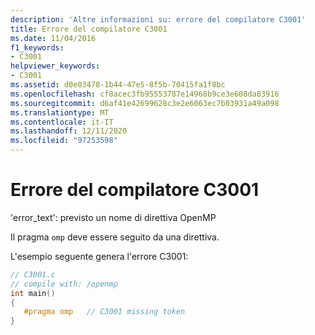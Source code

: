 ```yaml
---
description: 'Altre informazioni su: errore del compilatore C3001'
title: Errore del compilatore C3001
ms.date: 11/04/2016
f1_keywords:
- C3001
helpviewer_keywords:
- C3001
ms.assetid: d0e03478-1b44-47e5-8f5b-70415fa1f8bc
ms.openlocfilehash: cf8acec3fb95553787e14968b9ce3e608da83916
ms.sourcegitcommit: d6af41e42699628c3e2e6063ec7b03931a49a098
ms.translationtype: MT
ms.contentlocale: it-IT
ms.lasthandoff: 12/11/2020
ms.locfileid: "97253598"
---
```

# <a name="compiler-error-c3001"></a>Errore del compilatore C3001

'error_text': previsto un nome di direttiva OpenMP

Il pragma `omp` deve essere seguito da una direttiva.

L'esempio seguente genera l'errore C3001:

```c
// C3001.c
// compile with: /openmp
int main()
{
   #pragma omp   // C3001 missing token
}
```
